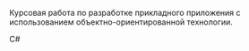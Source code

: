Курсовая работа по разработке прикладного приложения с использованием объектно-ориентированной технологии.

C#
